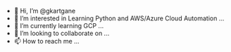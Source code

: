 - 👋 Hi, I’m @gkartgane
- 👀 I’m interested in Learning Python and AWS/Azure Cloud Automation ...
- 🌱 I’m currently learning GCP ...
- 💞️ I’m looking to collaborate on ...
- 📫 How to reach me ...
